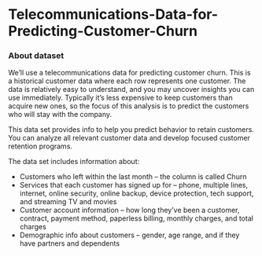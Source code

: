 # Telecommunications-Data-for-Predicting-Customer-Churn

### About dataset
We’ll use a telecommunications data for predicting customer churn. This is a historical customer data where each row represents one customer. The data is relatively easy to understand, and you may uncover insights you can use immediately. Typically it’s less expensive to keep customers than acquire new ones, so the focus of this analysis is to predict the customers who will stay with the company. 


This data set provides info to help you predict behavior to retain customers. You can analyze all relevant customer data and develop focused customer retention programs.



The data set includes information about:

- Customers who left within the last month – the column is called Churn
- Services that each customer has signed up for – phone, multiple lines, internet, online security, online backup, device protection, tech support, and streaming TV and movies
- Customer account information – how long they’ve been a customer, contract, payment method, paperless billing, monthly charges, and total charges
- Demographic info about customers – gender, age range, and if they have partners and dependents

